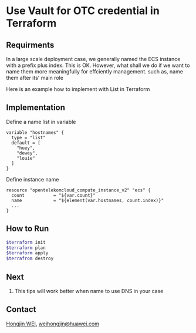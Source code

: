 
# Use Vault for OTC credential in Terraform

## Requirments
In a large scale deployment case, we generally named the ECS instance with a prefix plus index. This is OK. However, what shall we do if we want to name them more meaningfully for effciently management. such as, name them after its' main role

Here is an example how to implement with List in Terraform

## Implementation

Define a name list in variable
```hcl
variable "hostnames" {
  type = "list"
  default = [
    "huey",
    "dewey",
    "louie"
  ]
}
```
Define instance name 
```hcl
resource "opentelekomcloud_compute_instance_v2" "ecs" {
  count           = "${var.count}"
  name            = "${element(var.hostnames, count.index)}"
  ...
}

```

## How to Run 
```bash
$terraform init
$terraform plan
$terraform apply
$terrafrom destroy
```
## Next
1. This tips will work better when name to use DNS in your case 

## Contact
[Hongjin WEI](https://github.com/weihj1999), weihongjin@huawei.com
